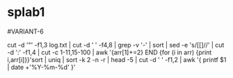 # splab1
#VARIANT-6

cut -d '"' -f1,3 log.txt | cut -d ' ' -f4,8 | grep -v '-' | sort | sed -e 's/[[]//' | cut -d ':' -f1,4 | cut -c 1-11,15-100 | awk '{arr[$1]+=$2} END {for (i in arr) {print i,arr[i]}}'sort | uniq | sort -k 2 -n -r | head -5 | cut -d ' ' -f1,2 | awk '{ printf $1 | date  +'%Y-%m-%d' }'

